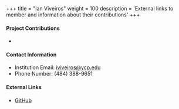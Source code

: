 +++
title = "Ian Viveiros"
weight = 100
description = 'External links to member and information about their contributions'
+++

#### Project Contributions
- 

#### Contact Information
- Institution Email: iviveiros@ycp.edu
- Phone Number: (484) 388-9651

#### External Links
- [GitHub](https://github.com/ianvivi13)
